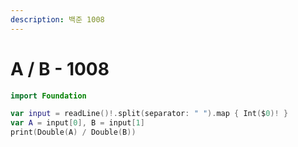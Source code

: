 ```yaml
---
description: 백준 1008
---
```


# A / B - 1008



```swift
import Foundation

var input = readLine()!.split(separator: " ").map { Int($0)! }
var A = input[0], B = input[1]
print(Double(A) / Double(B))
```
